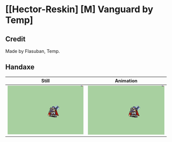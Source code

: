 # [\[Hector-Reskin\] \[M\] Vanguard by Temp]

## Credit

Made by Flasuban, Temp.
	
## Handaxe

| Still | Animation |
| :---: | :-------: |
| ![Handaxe still](./Handaxe_000.png) | ![Handaxe animation](./Handaxe.gif) |
